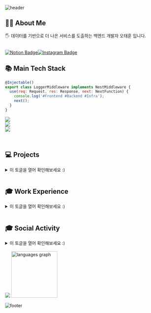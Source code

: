 ![header](https://capsule-render.vercel.app/api?type=waving&height=200&text=RosieOh&fontSize=40&fontAlign=80&fontAlignY=40&color=gradient)

<div align="left">
<h2>🖐🏻 About Me </h2>
<h>🖐 데이터를 기반으로 더 나은 서비스를 도출하는 백엔드 개발자 오태훈 입니다. </b>  <br></br></h>
  
[![Notion Badge](https://img.shields.io/badge/Notion-Rosie's%20Portfolio-white?style=flat-square&logo=Notion)](https://dhxogns920.notion.site/1-7a684d395f6b44c38da92d7ed6c1de11?pvs=4)[![Instagram Badge](https://img.shields.io/badge/Instagram-@cammoreapdalisal%20-white?style=flat-square&logo=Instagram&logoColor=Whitepurple)](https://instagram.com/cammoreapdalisal)
<br/>
<h2>📚 Main Tech Stack </h2> 


```javascript
@Injectable()
export class LoggerMiddleware implements NestMiddleware {
  use(req: Request, res: Response, next: NextFunction) {
    console.log('#Frontend #Backend #Infra');
    next();
  }
}
```

 <img src="https://skillicons.dev/icons?i=js,ts,jquery,react,nextjs,vue,styledcomponents,tailwind,sass,threejs&perline="/><br/>
 <img src="https://go-skill-icons.vercel.app/api/icons?i=spring,nodejs,express,nestjs,nuxtjs,django,flask,fastapi,php,grafana,prometheus,&titles=true"/><br/>
 <img src="https://go-skill-icons.vercel.app/api/icons?i=git,github,githubactions,kubernetes,docker,aws,dynamodb,ubuntu,linux,titles=true"/>

<br>

<h2> 💻 Projects </h2> 

<details>
  <summary>이 토글을 열어 확인해보세요 :)</summary>
  <br/>

|기간|내용|도메인|역할|
|---|---|---|---|
|24.10 ~ 24.12| (주)영천정밀 MES 시스템 고도화 프로젝트 - 공정 계획 관리 개발|<a href="https://yc-mes.tomes.co.kr/">(주)영천정밀 MES 시스템</a>| 풀스택 개발 | 
|24.07 ~ 25.05| (주)에이원손해사정 차세대 손해사정시스템 구축|<a href="#">사내 내부 보안으로 인한 링크 첨부 불가</a>| 풀스택 개발 | 
|24.06 ~ 진행중| (주)NIDSOFT 메일 솔루션 구축|<a href="#">사내 내부 보안으로 인한 링크 첨부 불가</a>| 프론트엔드 개발 | 
|24.06 ~ 24.09| (주)SMD 시스템 차세대 클라우드 시스템 ToMes SaaS 플랫폼 구축|<a href="http://smd.tomes.co.kr/">(주)SMD 시스템 MES 포털</a>| 풀스택 개발/DevOps | 
|24.04 ~ 24.06| (주)천재교육 디지털사업본부 디지털러닝팀 천재IT교육센터 통합관리시스템 구축|<a href="http://chunjae-it-edu.com/">천재IT교육센터 통합관리시스템 구축</a>| 백엔드 개발/DevOps | 
|24.02 ~ 24.03| (주)천재교육 디지털사업본부 디지털러닝팀 천재IT교육센터 랜딩페이지 구축|<a href="http://chunjae-learning.com">천재IT교육센터</a>| 백엔드 개발/DevOps |

<br/>
<hr/>
<br/>

|기간|내용|도메인|역할|
|---|---|---|---|
|24.10 ~ 24.12| 모두의 카페 리뷰를 담다, 카페오브라이프, 카오라 |<a href="/">카오라</a>| 풀스택 개발 | 
|24.10 ~ 24.11| 프로미스나인 최애의 플로버 랜딩 페이지, FromHabit |<a href="/">FromHabit</a>| 프론트엔드 개발 | 
|24.09 ~ 25.01| 모두의 자취방 양도 플랫폼, 모양 |<a href="/">Moyang</a>| 백엔드 / 백오피스 개발| 
|23.06 ~ 23.07| 노인 교육 격차 해소 웹 플랫폼 |<a href="elderlinker.vercel.app/">ElderLinker</a>| 풀스택 개발 | 
|23.08 ~ 23.08| 북스토어 기반 구매 웹 사이트 |<a href="/">MoreVisionBooks</a>| 백엔드 개발 | 
|23.07 ~ 23.08| 학생, 학부모 가상 교육 기업 웹 사이트 |<a href="/">CanMoreVision</a>| 백엔드 개발 | 
|23.04 ~ 23.06| 5개 대륙 여행 코스 데이터 기반 여행 상품 구매 플랫폼 |<a href="/">TravelGURU</a>| 프론트엔드 개발 | 
|23.04 ~ 23.06| 서울특별시 내 4개 구별 주택 가격 데이터 분석 웹 대시보드 |<a href="/">LeeEung</a>| 백엔드/MLOps | 
|22.07 ~ 22.09| 화물차 운전자 동체 인식 기반 객체 인식 애플리케이션 | <a href="/">WakeForCargo</a>| 백엔드/MLOps | 
|22.04 ~ 22.09| (주) 에코바이오의학연구소 자사 브랜딩 HeadSpaK 웹사이트 제작 |<a href="http://headspak.com/">헤드스파K</a>| 풀스택 개발 | 


</details>

<br>

<h2>🎓 Work Experience </h2> 

<details>
  <summary>이 토글을 열어 확인해보세요 :)</summary>
  <br/>



|소속 및 단체|활동 기간|내용|
|---|---|---|
|OO대학교|17.03~24.02  | OO대학교 린튼글로벌스쿨 글로벌비즈니스학과 / 빅데이터전공 졸업|
|NIDSOFT(주)|24.06 ~ | (주)NIDSoft 시스템 사업부 제조파트 풀스택 개발자|
|(주)천재교육|23.09 ~ 24.05| (주)천재교육 디지털사업본부 디지털러닝팀 백엔드/DevOps|
|(주)유진바이오텍|22.06 ~ 22.09| (주)유진바이오텍 취업연계근로장학생 개발팀 FrontEnd 개발|
|(주)에코바이오의학연구소|22.03 ~ 22.06| (주)에코바이오의학연구소 자사 브랜드 HeadSpaK 취업연계근로장학생 BackEnd 개발|
|(주)다른코리아|21.12 ~ 22.03| (주)다른코리아 개발팀 BackEnd 인턴 개발자 |

</details>

<br>

<h2>🎓 Social Activity </h2> 

<details>
  <summary>이 토글을 열어 확인해보세요 :)</summary>
  <br/>


|소속 및 단체|활동 기간|내용|
|---|---|---|
|멋쟁이사자처럼 11기|23.02 ~23.12| 2023 멋쟁이사자처럼 11기 OO대학교 <br/> OO대학교 대표 / 백엔드 운영 총괄|
|한이음 멘토링|23.05 ~ 23.11| 2023 한이음 멘토링 한국IBM 연계 "Generative AI를 활용한 교육서비스 개발" 팀장 <br/> BackEnd 개발 |
|Weebinder|23.04 ~ 23.12| 2023 초기창업패키지 창업팀 Weebinder <br/> 일상 루틴 추천 플랫폼 "DayMaker" 개발팀 팀장 <br/> BackEnd 개발 |
|TeamLimked|22.03 ~ 22.12| 2022 초기창업패키지 창업팀 "TeamLimked" <br/> 아이템 추천 기반 건강기능식품 추천 플랫폼 "MediRing" 팀장 <br/> BackEnd 개발 |
|대덕구청|22.08 ~ 22.09|2022 대덕구 리빙랩 프로젝트 "ECO_TVY" <br/> 지역 내 쓰레기 분류 기반 객체 인식 모델 플랫폼 "ECO_TVY" <br/> FullStack, MLOps 개발|
|데이터청년캠퍼스|22.06 ~ 22.09| 2022 데이터청년캠퍼스 - OO대학교 "WakeForCargo" 팀장 <br/> BackEnd, MLOps |
|멘도롱대학|21.05 ~ 21.12| 2022 예비창업패키지 창업팀 "청춘의 한 장" <br/> 전문가 추천 기반 대학생 교육 멘토링 추천 플랫폼 "멘도롱 대학" <br/> 기획 / BackEnd 개발 |
|대덕구청|21.03 ~ 21.12|2022 대덕구 청년 네트워크 데이터 분석(취, 창업 분야) 총괄 <br/> MLOps|
|(주)웅진북센|21.01 ~ 21.04| (주)웅진북센 디지털 전자책 혁신아이디어 공모전 <br/> 전자책 대여 어플리케이션 "팀_신기루" 팀장 / BackEnd|
|APCS Forum|17.06 ~| Delegate of 2017 APCS(Asia Pacific Cities Summit & Mayors' Forum)|

</details>


<br/>
<img src="https://github-readme-stats.vercel.app/api?username=RosieOh&show_icons=true&include_all_commits=true&bg_color=30,e96443,904e95&title_color=fff&text_color=fff">
 <img src="https://github-readme-stats.vercel.app/api/top-langs?locale=en&hide_title=false&layout=compact&card_width=320&langs_count=5&bg_color=30,e96443,904e95&theme=dark&hide_border=false&username=rosieoh" height="150" alt="languages graph"  />
<!--
<img src="https://profile-readme-generator.com/assets/snake.svg" alt="Snake animation" />-->


  ![footer](https://capsule-render.vercel.app/api?type=waving&color=auto&height=200&section=footer&fontSize=90)
</div>

